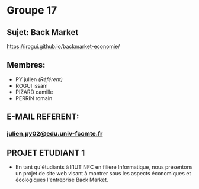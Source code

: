 # Groupe 17

## Sujet: Back Market
https://irogui.github.io/backmarket-economie/

## Membres:
  - PY julien *(Référent)*
  - ROGUI issam
  - PIZARD camille
  - PERRIN romain


## E-MAIL REFERENT:
  ### julien.py02@edu.univ-fcomte.fr
  

## PROJET ETUDIANT 1
  - En tant qu'étudiants à l'IUT NFC en filière Informatique, nous présentons un projet de site web visant à montrer sous les aspects économiques et écologiques l'entreprise Back Market.
